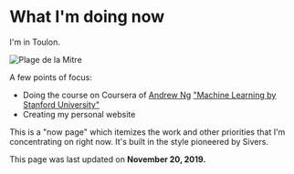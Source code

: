 # What I'm doing now

I'm in Toulon.

<img src="/images/plage_de_la_mitre.jpeg" title="Plage de la Mitre" />

A few points of focus:
  * Doing the course on Coursera of [Andrew Ng][@andrewyng] ["Machine Learning by Stanford University"][ml-course]
  * Creating my personal website

This is a "now page" which itemizes the work and other priorities that I'm 
concentrating on right now. It's built in the style pioneered by Sivers.
  
This page was last updated on <strong>November 20, 2019.</strong>

[@andrewyng]: https://twitter.com/andrewyng
[ml-course]: https://www.coursera.org/learn/machine-learning